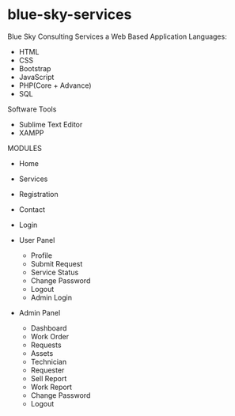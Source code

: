 # blue-sky-services
Blue Sky Consulting Services
a Web Based Application
Languages:
- HTML
- CSS
- Bootstrap
- JavaScript
- PHP(Core + Advance)
- SQL

Software Tools
- Sublime Text Editor
- XAMPP

MODULES

- Home
- Services
- Registration
- Contact
- Login
- User Panel
    - Profile
    - Submit Request
    - Service Status
    - Change Password
    - Logout
    - Admin Login

- Admin Panel
    - Dashboard
    - Work Order
    - Requests
    - Assets
    - Technician
    - Requester
    - Sell Report
    - Work Report
    - Change Password
    - Logout
